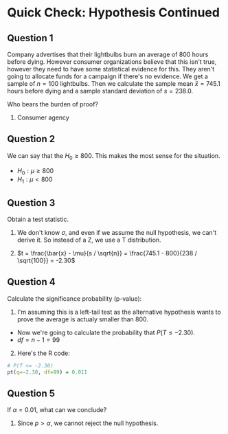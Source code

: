 # Quick Check: Hypothesis Continued 

## Question 1
Company advertises that their lightbulbs burn an average of 800 hours before dying. However consumer organizations believe that this isn't true, however they need to have some statistical evidence for this. They aren't going to allocate funds for a campaign if there's no evidence. We get a sample of $n=100$ lightbulbs. Then we calculate the sample mean $\bar{x} = 745.1$ hours before dying and a sample standard deviation of $s = 238.0$.

Who bears the burden of proof?

1. Consumer agency


## Question 2

We can say that the $H_{0} \geq 800$. This makes the most sense for the situation.
- $H_{0}: \mu \geq 800$
- $H_{1}: \mu < 800$ 


## Question 3
Obtain a test statistic.

1. We don't know $\sigma$, and even if we assume the null hypothesis, we can't derive it. So instead of a Z, we use a T distribution. 

2. $t = \frac{\bar{x} - \mu}{s / \sqrt{n}} = \frac{745.1 - 800}{238 / \sqrt{100}} = -2.30$

## Question 4
Calculate the significance probability (p-value):

1. I'm assuming this is a left-tail test as the alternative hypothesis wants to prove the average is actualy smaller than $800$. 
  - Now we're going to calculate the probability that $P(T \leq -2.30)$. 
  - $df = n -1 = 99$

2. Here's the R code:
```r
# P(T <= -2.30)
pt(q=-2.30, df=99) = 0.011
```

## Question 5
If $\alpha = 0.01$, what can we conclude?

1. Since $p > \alpha$, we cannot reject the null hypothesis.
